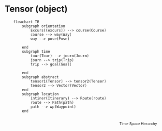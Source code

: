# Tensor (object)

```mermaid
    flowchart TB
        subgraph orientation
            Excurs((excurs)) --> course(Course)
            course --> way(Way)
            way --> pose(Pose)

        end
        subgraph time
            tour(Tour) --> journ(Journ)
            journ --> trip(Trip)
            trip --> goal(Goal)
            
        end
        subgraph abstract
            tensor1(Tensor) --> tensor2(Tensor)
            tensor2 --> Vector(Vector)
        end
        subgraph location
            intiner(Itinerary) --> Route(route)
            route --> Path(path)
            path --> wp(Waypoint)
        end
        
```
<div style="text-align: right"><sub>Time-Space Hierarchy</sub></div>

<!-- Abstract-Location-Orientation-Time -->